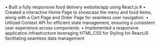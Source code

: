• Built a fully responsive food delivery website/app using React.js #
• Created a interactive Home Page to showcase the menu and food items, along with a Cart Page and Order Page for
seamless user navigation.
• Utilized Context API for efficient state management, ensuring a consistent user experience across components.
• Implemented a responsive application infrastructure leveraging HTML,CSS for Styling for ReactJS facilitating seamless
data management
